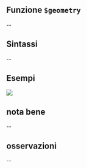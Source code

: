 ## Funzione `$geometry`

--

## Sintassi

--

## Esempi

<img src="/img/geometria/xxx/$geometry1.png">

## nota bene

--

## osservazioni

--